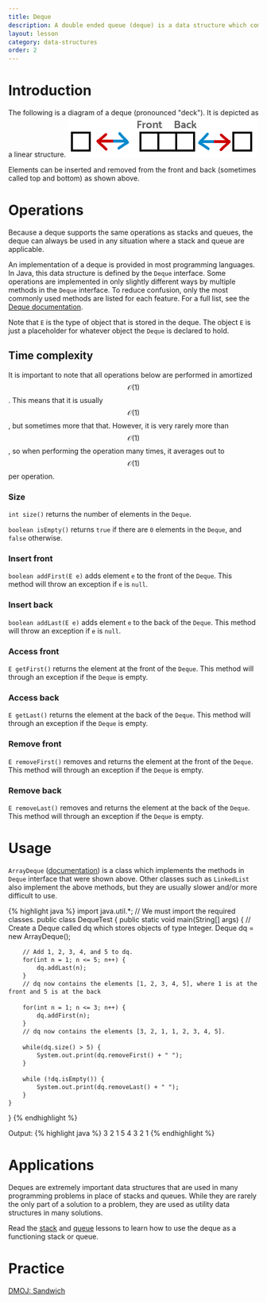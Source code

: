 ```yaml
---
title: Deque
description: A double ended queue (deque) is a data structure which combines the functions of a stack and a queue into one data structure. A deque provides fast insertion, deletion and access to elements at the front and back of the data structure.
layout: lesson
category: data-structures
order: 2
---
```


# Introduction
The following is a diagram of a deque (pronounced "deck"). It is depicted as a linear structure.
<img class="figure" src="/assets/cpt/diagrams/deque.png">

Elements can be inserted and removed from the front and back (sometimes called top and bottom) as shown above.

# Operations
Because a deque supports the same operations as stacks and queues, the deque can always be used in any situation where a stack and queue are applicable.

An implementation of a deque is provided in most programming languages. In Java, this data structure is defined by the `Deque` interface. Some operations are implemented in only slightly different ways by multiple methods in the `Deque` interface. To reduce confusion, only the most commonly used methods are listed for each feature. For a full list, see the [Deque documentation](https://docs.oracle.com/javase/8/docs/api/java/util/Deque.html).

Note that `E` is the type of object that is stored in the deque. The object `E` is just a placeholder for whatever object the `Deque` is declared to hold.

## Time complexity
It is important to note that all operations below are performed in amortized $$\mathcal{O}(1)$$. This means that it is usually $$\mathcal{O}(1)$$, but sometimes more that that. However, it is very rarely more than $$\mathcal{O}(1)$$, so when performing the operation many times, it averages out to $$\mathcal{O}(1)$$ per operation.

### Size
`int size()` returns the number of elements in the `Deque`.

`boolean isEmpty()` returns `true` if there are `0` elements in the `Deque`, and `false` otherwise.

### Insert front
`boolean addFirst(E e)` adds element `e` to the front of the `Deque`. This method will throw an exception if `e` is `null`.

### Insert back
`boolean addLast(E e)` adds element `e` to the back of the `Deque`. This method will throw an exception if `e` is `null`.

### Access front
`E getFirst()` returns the element at the front of the `Deque`. This method will through an exception if the `Deque` is empty.

### Access back
`E getLast()` returns the element at the back of the `Deque`. This method will through an exception if the `Deque` is empty.

### Remove front
`E removeFirst()` removes and returns the element at the front of the `Deque`. This method will through an exception if the `Deque` is empty.

### Remove back
`E removeLast()` removes and returns the element at the back of the `Deque`. This method will through an exception if the `Deque` is empty.

# Usage
`ArrayDeque` ([documentation](https://docs.oracle.com/javase/8/docs/api/java/util/ArrayDeque.html)) is a class which implements the methods in `Deque` interface that were shown above. Other classes such as `LinkedList` also implement the above methods, but they are usually slower and/or more difficult to use.

{% highlight java %}
import java.util.*; // We must import the required classes.
public class DequeTest {
	public static void main(String[] args) {
		// Create a Deque called dq which stores objects of type Integer.
		Deque<Integer> dq = new ArrayDeque<Integer>();

		// Add 1, 2, 3, 4, and 5 to dq.
		for(int n = 1; n <= 5; n++) {
			dq.addLast(n);
		}
		// dq now contains the elements [1, 2, 3, 4, 5], where 1 is at the front and 5 is at the back

		for(int n = 1; n <= 3; n++) {
			dq.addFirst(n);
		}
		// dq now contains the elements [3, 2, 1, 1, 2, 3, 4, 5].

		while(dq.size() > 5) {
			System.out.print(dq.removeFirst() + " ");
		}

		while (!dq.isEmpty()) {
			System.out.print(dq.removeLast() + " ");
		}
	}
}
{% endhighlight %}

Output:
{% highlight java %}
3 2 1 5 4 3 2 1 
{% endhighlight %}

# Applications
Deques are extremely important data structures that are used in many programming problems in place of stacks and queues. While they are rarely the only part of a solution to a problem, they are used as utility data structures in many solutions.

Read the [stack](stack) and [queue](queue) lessons to learn how to use the deque as a functioning stack or queue.

# Practice
[DMOJ: Sandwich](https://dmoj.ca/problem/sandwich)

